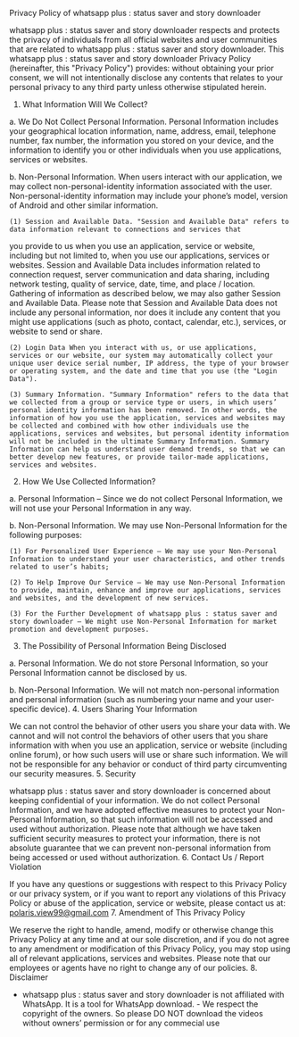 Privacy Policy of whatsapp plus : status saver and story downloader

whatsapp plus : status saver and story downloader respects and protects the privacy of individuals from all official websites and user
 communities that are related to whatsapp plus : status saver and story downloader. 
This whatsapp plus : status saver and story downloader Privacy Policy (hereinafter, this "Privacy Policy") provides: without obtaining
 your prior consent, we will not intentionally disclose any contents that relates to your personal privacy to any third party unless
 otherwise stipulated herein.
1. What Information Will We Collect?

a. We Do Not Collect Personal Information. Personal Information includes your geographical location information, name, address, email,
 telephone number, fax number, the information you stored on your device, and the information to identify you or other individuals 
when you use applications, services or websites.

b. Non-Personal Information. When users interact with our application, we may collect non-personal-identity information associated 
with the user. Non-personal-identity information may include your phone’s model, version of Android and other similar information.

    (1) Session and Available Data. "Session and Available Data" refers to data information relevant to connections and services that
 you provide to us when you use an application, service or website, including but not limited to, when you use our applications, 
services or websites. Session and Available Data includes information related to connection request, server communication and data sharing, including network testing, quality of service, date, time, and place / location. Gathering of information as described below, we may also gather Session and Available Data. Please note that Session and Available Data does not include any personal information, nor does it include any content that you might use applications (such as photo, contact, calendar, etc.), services, or website to send or share.

    (2) Login Data When you interact with us, or use applications, services or our website, our system may automatically collect your unique user device serial number, IP address, the type of your browser or operating system, and the date and time that you use (the "Login Data").

    (3) Summary Information. "Summary Information" refers to the data that we collected from a group or service type or users, in which users’ personal identity information has been removed. In other words, the information of how you use the application, services and websites may be collected and combined with how other individuals use the applications, services and websites, but personal identity information will not be included in the ultimate Summary Information. Summary Information can help us understand user demand trends, so that we can better develop new features, or provide tailor-made applications, services and websites.
2. How We Use Collected Information?

a. Personal Information – Since we do not collect Personal Information, we will not use your Personal Information in any way.

b. Non-Personal Information. We may use Non-Personal Information for the following purposes:

    (1) For Personalized User Experience – We may use your Non-Personal Information to understand your user characteristics, and other trends related to user’s habits;

    (2) To Help Improve Our Service – We may use Non-Personal Information to provide, maintain, enhance and improve our applications, services and websites, and the development of new services.

    (3) For the Further Development of whatsapp plus : status saver and story downloader – We might use Non-Personal Information for market promotion and development purposes.
3. The Possibility of Personal Information Being Disclosed

a. Personal Information. We do not store Personal Information, so your Personal Information cannot be disclosed by us.

b. Non-Personal Information. We will not match non-personal information and personal information (such as numbering your name and your user-specific device).
4. Users Sharing Your Information

We can not control the behavior of other users you share your data with. We cannot and will not control the behaviors of other users that you share information with when you use an application, service or website (including online forum), or how such users will use or share such information. We will not be responsible for any behavior or conduct of third party circumventing our security measures.
5. Security

whatsapp plus : status saver and story downloader is concerned about keeping confidential of your information. We do not collect Personal Information, and we have adopted effective measures to protect your Non-Personal Information, so that such information will not be accessed and used without authorization. Please note that although we have taken sufficient security measures to protect your information, there is not absolute guarantee that we can prevent non-personal information from being accessed or used without authorization.
6. Contact Us / Report Violation

If you have any questions or suggestions with respect to this Privacy Policy or our privacy system, or if you want to report any violations of this Privacy Policy or abuse of the application, service or website, please contact us at: polaris.view99@gmail.com
7. Amendment of This Privacy Policy

We reserve the right to handle, amend, modify or otherwise change this Privacy Policy at any time and at our sole discretion, and if you do not agree to any amendment or modification of this Privacy Policy, you may stop using all of relevant applications, services and websites. Please note that our employees or agents have no right to change any of our policies.
8. Disclaimer

- whatsapp plus : status saver and story downloader is not affiliated with WhatsApp. It is a tool for WhatsApp download. - We respect the copyright of the owners. So please DO NOT download the videos without owners’ permission or for any commecial use
